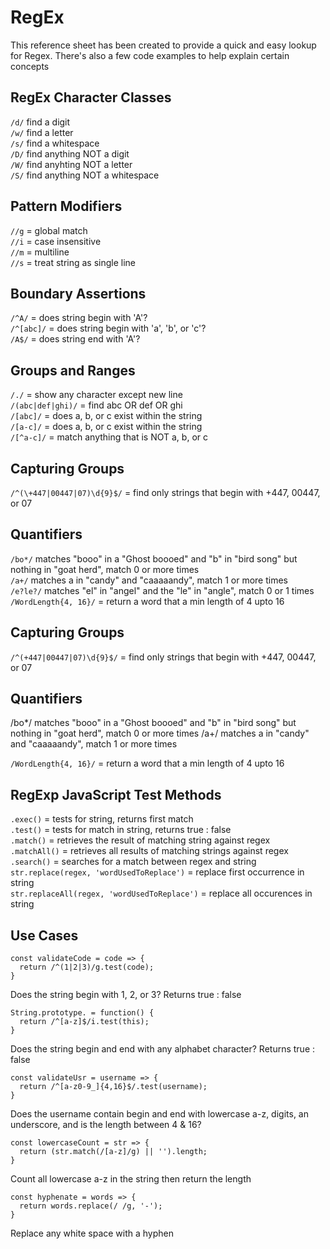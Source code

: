 # RegEx
This reference sheet has been created to provide a quick and easy lookup for Regex. There's also a few code examples to help explain certain concepts

## RegEx Character Classes

```/d/``` find a digit<br>
```/w/``` find a letter<br>
```/s/``` find a whitespace<br>
```/D/``` find anything NOT a digit<br>
```/W/``` find anyhting NOT a letter<br>
```/S/``` find anything NOT a whitespace<br>

## Pattern Modifiers

```//g``` = global match<br>
```//i``` = case insensitive<br>
```//m``` = multiline<br>
```//s``` = treat string as single line<br>

## Boundary Assertions

```/^A/``` = does string begin with 'A'?<br>
```/^[abc]/``` = does string begin with 'a', 'b', or 'c'?<br>
```/A$/``` = does string end with 'A'?<br>

## Groups and Ranges

```/./``` = show any character except new line<br>
```/(abc|def|ghi)/``` = find abc OR def OR ghi<br>
```/[abc]/``` = does a, b, or c exist within the string<br>
```/[a-c]/``` = does a, b, or c exist within the string<br>
```/[^a-c]/``` = match anything that is NOT a, b, or c<br>

## Capturing Groups
```/^(\+447|00447|07)\d{9}$/``` = find only strings that begin with +447, 00447, or 07

## Quantifiers
```/bo*/``` matches "booo" in a "Ghost boooed" and "b" in "bird song" but nothing in "goat herd", match 0 or more times<br>
```/a+/``` matches a in "candy" and "caaaaandy", match 1 or more times<br>
```/e?le?/``` matches "el" in "angel" and the "le" in "angle", match 0 or 1 times<br>
```/WordLength{4, 16}/``` = return a word that a min length of 4 upto 16<br>

## Capturing Groups
```/^(+447|00447|07)\d{9}$/``` = find only strings that begin with +447, 00447, or 07

## Quantifiers
/bo*/ matches "booo" in a "Ghost boooed" and "b" in "bird song" but nothing in "goat herd", match 0 or more times
/a+/ matches a in "candy" and "caaaaandy", match 1 or more times

```/WordLength{4, 16}/``` = return a word that a min length of 4 upto 16<br>

## RegExp JavaScript Test Methods

```.exec()``` = tests for string, returns first match<br>
```.test()``` = tests for match in string, returns true : false<br>
```.match()``` = retrieves the result of matching string against regex<br>
```.matchAll()``` = retrieves all results of matching strings against regex<br>
```.search()``` = searches for a match between regex and string<br>
```str.replace(regex, 'wordUsedToReplace')``` = replace first occurrence in string<br>
```str.replaceAll(regex, 'wordUsedToReplace')``` = replace all occurences in string<br>

## Use Cases
```
const validateCode = code => {
  return /^(1|2|3)/g.test(code);
}
```
Does the string begin with 1, 2, or 3? Returns true : false
```
String.prototype. = function() {
  return /^[a-z]$/i.test(this);
}
```
Does the string begin and end with any alphabet character? Returns true : false
```
const validateUsr = username => {
  return /^[a-z0-9_]{4,16}$/.test(username);
}
```
Does the username contain begin and end with lowercase a-z, digits, an underscore, and is the length between 4 & 16?
```
const lowercaseCount = str => {
  return (str.match(/[a-z]/g) || '').length;
}
```
Count all lowercase a-z in the string then return the length

```
const hyphenate = words => {
  return words.replace(/ /g, '-');
}
```
Replace any white space with a hyphen
